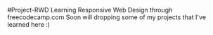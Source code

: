 #Project-RWD
Learning Responsive Web Design through freecodecamp.com
Soon will dropping some of my projects that I've learned here :)
